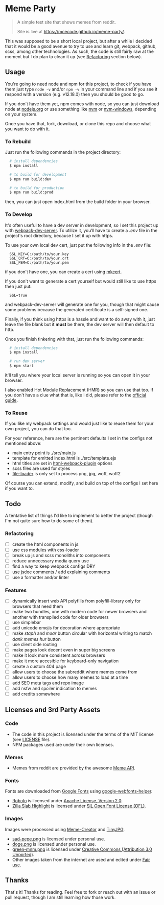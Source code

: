 # Meme Party

> A simple test site that shows memes from reddit.
>
> Site is live at <https://mcecode.github.io/meme-party/>.

This was supposed to be a short local project, but after a while I decided that it would be a good avenue to try to use and learn git, webpack, github, scss, among other technologies. As such, the code is still fairly raw at the moment but I do plan to clean it up (see [Refactoring](#refactoring) section below).

## Usage

You're going to need node and npm for this project, to check if you have them just type `node -v` and/or `npm -v` in your command line and if you see it respond with a version (e.g. v12.18.0) then you should be good to go.

If you don't have them yet, npm comes with node, so you can just download node at [nodejs.org](https://nodejs.org/) or use something like [nvm](https://github.com/nvm-sh/nvm) or [nvm-windows](https://github.com/coreybutler/nvm-windows), depending on your system.

Once you have that, fork, download, or clone this repo and choose what you want to do with it.

### To Rebuild

Just run the following commands in the project directory:

```bash
  # install dependencies
  $ npm install

  # to build for development
  $ npm run build:dev

  # to build for production
  $ npm run build:prod
```

then, you can just open index.html from the build folder in your browser.

### To Develop

It's often useful to have a dev server in development, so I set this project up with [webpack-dev-server](https://github.com/webpack/webpack-dev-server). To utilize it, you'll have to create a _.env_ file in the project's root directory, because I set it up with https.

To use your own local dev cert, just put the following info in the _.env_ file:

```text
  SSL_KEY=C:/path/to/your.key
  SSL_CRT=C:/path/to/your.crt
  SSL_PEM=C:/path/to/your.pem
```

if you don't have one, you can create a cert using [mkcert](https://github.com/FiloSottile/mkcert).

If you don't want to generate a cert yourself but would still like to use https then just put:

```text
  SSL=true
```

and webpack-dev-server will generate one for you, though that might cause some problems because the generated certificate is a self-signed one.

Finally, if you think using https is a hassle and want to do away with it, just leave the file blank but it **must** be there, the dev server will then default to http.

Once you finish tinkering with that, just run the following commands:

```bash
  # install dependencies
  $ npm install

  # run dev server
  $ npm start
```

it'll tell you where your local server is running so you can open it in your browser.

I also enabled Hot Module Replacement (HMR) so you can use that too. If you don't have a clue what that is, like I did, please refer to the [official guide](https://v4.webpack.js.org/guides/hot-module-replacement/).

### To Reuse

If you like my webpack settings and would just like to reuse them for your own project, you can do that too.

For your reference, here are the pertinent defaults I set in the configs not mentioned above:

- main entry point is ./src/main.js
- template for emitted index.html is ./src/template.ejs
- html titles are set in [html-webpack-plugin](https://github.com/jantimon/html-webpack-plugin#options) options
- scss files are used for styles
- [file-loader](https://github.com/webpack-contrib/file-loader) is only set to process png, jpg, woff, woff2

Of course you can extend, modify, and build on top of the configs I set here if you want to.

## Todo

A tentative list of things I'd like to implement to better the project (though I'm not quite sure how to do some of them).

### Refactoring

- [ ] create the html components in js
- [ ] use css modules with css-loader
- [ ] break up js and scss monoliths into components
- [ ] reduce unnecessary media query use
- [ ] find a way to keep webpack configs DRY
- [ ] use jsdoc comments / add explaining comments
- [ ] use a formatter and/or linter

### Features

- [ ] dynamically insert web API polyfills from polyfill-library only for browsers that need them
- [ ] make two bundles, one with modern code for newer browsers and another with transpiled code for older browsers
- [ ] use simplebar
- [ ] add unicode emojis for decoration where appropriate
- [ ] make _staph_ and _moar_ button circular with horizontal writing to match _dank memes hur_ button
- [ ] use client side routing
- [ ] make pages look decent even in super big screens
- [ ] make it look more consistent across browsers
- [ ] make it more accesible for keyboard-only navigation
- [ ] create a custom 404 page
- [ ] allow users to choose the subreddit where memes come from
- [ ] allow users to choose how many memes to load at a time
- [ ] add SEO meta tags and repo image
- [ ] add nsfw and spoiler indication to memes
- [ ] add credits somewhere

## Licenses and 3rd Party Assets

### Code

- The code in this project is licensed under the terms of the MIT license (see [LICENSE](LICENSE) file).
- NPM packages used are under their own licenses.

### Memes

- Memes from reddit are provided by the awesome [Meme API](https://github.com/R3l3ntl3ss/Meme_Api).

### Fonts

Fonts are downloaded from [Google Fonts](https://fonts.google.com/) using [google-webfonts-helper](https://google-webfonts-helper.herokuapp.com/fonts).

- [Roboto](https://fonts.google.com/specimen/Roboto) is licensed under [Apache License, Version 2.0](https://www.apache.org/licenses/LICENSE-2.0).
- [Zilla Slab Highlight](https://fonts.google.com/specimen/Zilla+Slab+Highlight) is licensed under [SIL Open Font License (OFL)](https://scripts.sil.org/cms/scripts/page.php?site_id=nrsi&id=OFL).

### Images

Images were processed using [Meme-Creator](https://meme-creator.com/) and [TinyJPG](https://tinyjpg.com/).

- [sad-pepe.png](https://www.pngkey.com/detail/u2q8q8o0t4u2r5y3_stickpng-rare-pepe-sad-frog-sad-pepe/) is licensed under personal use.
- [doge.png](https://www.pngkey.com/detail/u2a9o0y3o0e6r5o0_doge-fluffy-artwork-doge-png/) is licensed under personal use.
- [green-mnm.png](https://www.iconfinder.com/icons/312566/chocolate_color_colour_green_m%26m_icon) is licensed under [Creative Commons (Attribution 3.0 Unported)](https://creativecommons.org/licenses/by/3.0/).
- Other images taken from the internet are used and edited under [Fair use](https://www.copyright.gov/title17/92chap1.html#107).

## Thanks

That's it! Thanks for reading. Feel free to fork or reach out with an issue or pull request, though I am still learning how those work.